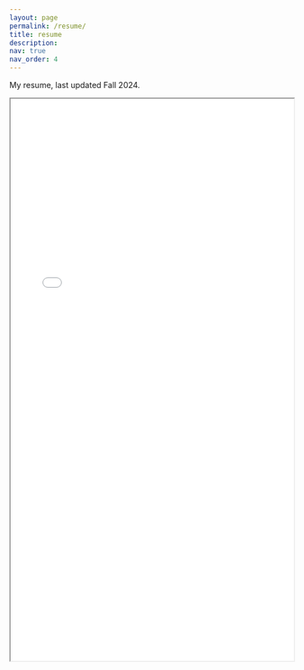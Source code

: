 ```yaml
---
layout: page
permalink: /resume/
title: resume
description: 
nav: true
nav_order: 4
---
```

My resume, last updated Fall 2024.

<iframe src="../assets/pdf/Park_Seohyun_Resume.pdf" width="100%" height="1000px"></iframe>

